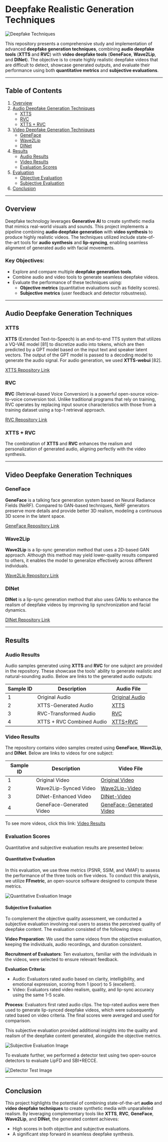 
# Deepfake Realistic Generation Techniques 

![Deepfake Techniques](https://via.placeholder.com/800x200?text=Deepfake+Generation+Project)

This repository presents a comprehensive study and implementation of advanced **deepfake generation techniques**, combining **audio deepfake tools** (**XTTS** and **RVC**) with **video deepfake tools** (**GeneFace**, **Wave2Lip**, and **DINet**). The objective is to create highly realistic deepfake videos that are difficult to detect, showcase generated outputs, and evaluate their performance using both **quantitative metrics** and **subjective evaluations**.

---

## Table of Contents

1. [Overview](#overview)
2. [Audio Deepfake Generation Techniques](#audio-deepfake-generation-techniques)
   - [XTTS](#xtts)
   - [RVC](#rvc)
   - [XTTS + RVC](#xtts--rvc)
3. [Video Deepfake Generation Techniques](#video-deepfake-generation-techniques)
   - [GeneFace](#geneface)
   - [Wave2Lip](#wave2lip)
   - [DINet](#dinet)
4. [Results](#results)
   - [Audio Results](#audio-results)
   - [Video Results](#video-results)
   - [Evaluation Scores](#evaluation-scores)
5. [Evaluation](#evaluation)
   - [Objective Evaluation](#objective-evaluation)
   - [Subjective Evaluation](#subjective-evaluation)
6. [Conclusion](#conclusion)

---

## Overview

Deepfake technology leverages **Generative AI** to create synthetic media that mimics real-world visuals and sounds. This project implements a pipeline combining **audio deepfake generation** with **video synthesis** to produce highly realistic videos. The techniques utilized include state-of-the-art tools for **audio synthesis** and **lip-syncing**, enabling seamless alignment of generated audio with facial movements.

### Key Objectives:
- Explore and compare multiple **deepfake generation tools**.
- Combine audio and video tools to generate seamless deepfake videos.
- Evaluate the performance of these techniques using:
  - **Objective metrics** (quantitative evaluations such as fidelity scores).
  - **Subjective metrics** (user feedback and detector robustness).

---

## Audio Deepfake Generation Techniques

### XTTS
**XTTS** (Extended Text-to-Speech) is an end-to-end TTS system that utilizes a VQ-VAE model [81] to discretize audio into tokens, which are then predicted by a GPT model based on the input text and speaker latent vectors. The output of the GPT model is passed to a decoding model to generate the audio signal. For audio generation, we used **XTTS-webui** [82].

[XTTS Repository Link](https://github.com/xtts-repository)

### RVC
**RVC** (Retrieval-based Voice Conversion) is a powerful open-source voice-to-voice conversion tool. Unlike traditional programs that rely on training, RVC operates by replacing input source characteristics with those from a training dataset using a top-1 retrieval approach.

[RVC Repository Link](https://github.com/rvc-repository)

### XTTS + RVC
The combination of **XTTS** and **RVC** enhances the realism and personalization of generated audio, aligning perfectly with the video synthesis.

---

## Video Deepfake Generation Techniques

### GeneFace
**GeneFace** is a talking face generation system based on Neural Radiance Fields (NeRF). Compared to GAN-based techniques, NeRF generators preserve more details and provide better 3D realism, modeling a continuous 3D scene in the latent space.

[GeneFace Repository Link](https://github.com/geneface-repository)

### Wave2Lip
**Wave2Lip** is a lip-sync generation method that uses a 2D-based GAN approach. Although this method may yield lower-quality results compared to others, it enables the model to generalize effectively across different individuals.

[Wave2Lip Repository Link](https://github.com/wave2lip-repository)

### DINet
**DINet** is a lip-sync generation method that also uses GANs to enhance the realism of deepfake videos by improving lip synchronization and facial dynamics.

[DINet Repository Link](https://github.com/dinet-repository)

---

## Results

### Audio Results
Audio samples generated using **XTTS** and **RVC** for one subject are provided in the repository. These showcase the tools' ability to generate realistic and natural-sounding audio. Below are links to the generated audio outputs:

| Sample ID | Description                   | Audio File                                   |
|-----------|-------------------------------|---------------------------------------------|
| 1         | Original Audio                | [Original Audio](results/audio/sample_1.mp3)  |
| 2         | XTTS-Generated Audio          | [XTTS](results/audio/xtts_sample_1.mp3)  |
| 3         | RVC-Transformed Audio         | [RVC](results/audio/rvc_sample_1.mp3)   |
| 4         | XTTS + RVC Combined Audio     | [XTTS+RVC](results/audio/xtts_rvc_sample.mp3)|

### Video Results
The repository contains video samples created using **GeneFace**, **Wave2Lip**, and **DINet**. Below are links to videos for one subject:

| Sample ID | Description                   | Video File                                   |
|-----------|-------------------------------|---------------------------------------------|
| 1         | Original Video                | [Original Video](results/video/sample.mp4)|
| 2         | Wave2Lip-Synced Video         | [Wave2Lip-Video](results/video/wave2lip_sample.mp4)|
| 3         | DINet-Enhanced Video          | [DINet-Video](results/video/dinet_sample.mp4)   |
| 4         | GeneFace-Generated Video      | [GeneFace-Generated Video](results/video/geneface_sample.mp4)|

To see more videos, click this link: [Video Results](#)

### Evaluation Scores

Quantitative and subjective evaluation results are presented below:

#### Quantitative Evaluation

In this evaluation, we use three metrics (PSNR, SSIM, and VMAF) to assess the performance of the three tools on five videos. To conduct this analysis, we utilize **FFmetric**, an open-source software designed to compute these metrics.

![Quantitative Evaluation Image](image1.png)

#### Subjective Evaluation

To complement the objective quality assessment, we conducted a subjective evaluation involving real users to assess the perceived quality of deepfake content. The evaluation consisted of the following steps:

**Video Preparation**: We used the same videos from the objective evaluation, keeping the individuals, audio recordings, and duration consistent.

**Recruitment of Evaluators**: Ten evaluators, familiar with the individuals in the videos, were selected to ensure relevant feedback.

**Evaluation Criteria**:
- Audio: Evaluators rated audio based on clarity, intelligibility, and emotional expression, scoring from 1 (poor) to 5 (excellent).
- Video: Evaluators rated video realism, quality, and lip-sync accuracy using the same 1-5 scale.

**Process**: Evaluators first rated audio clips. The top-rated audios were then used to generate lip-synced deepfake videos, which were subsequently rated based on video criteria. The final scores were averaged and used for comparison.

This subjective evaluation provided additional insights into the quality and realism of the deepfake content generated, alongside the objective metrics.

![Subjective Evaluation Image](image2.png)

To evaluate further, we performed a detector test using two open-source detectors to evaluate LipFD and SBI+RECCE.

![Detector Test Image](image3.png)

---

## Conclusion

This project highlights the potential of combining state-of-the-art **audio** and **video deepfake techniques** to create synthetic media with unparalleled realism. By leveraging complementary tools like **XTTS**, **RVC**, **GeneFace**, **Wave2Lip**, and **DINet**, the generated content achieves:
- High scores in both objective and subjective evaluations.
- A significant step forward in seamless deepfake synthesis.


